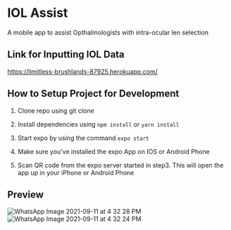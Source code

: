 # IOL Assist 

A mobile app to assist Opthalmologists with intra-ocular len selection

## Link for Inputting IOL Data

https://limitless-brushlands-87925.herokuapp.com/

## How to Setup Project for Development

1. Clone repo using git clone 

2. Install dependencies using `npm install` or `yarn install`

3. Start expo by using the command `expo start`

4. Make sure you've installed the expo App on IOS or Android Phone

5. Scan QR code from the expo server started in step3. This will open the app up in your iPhone or Android Phone

## Preview 

![WhatsApp Image 2021-09-11 at 4 32 28 PM](https://user-images.githubusercontent.com/60046611/132953222-810913b4-b0ca-440c-bf29-6dc66e700645.jpeg)
![WhatsApp Image 2021-09-11 at 4 32 24 PM](https://user-images.githubusercontent.com/60046611/132953226-6e2a28e7-0296-4e97-a187-40b31f95f7a3.jpeg)
